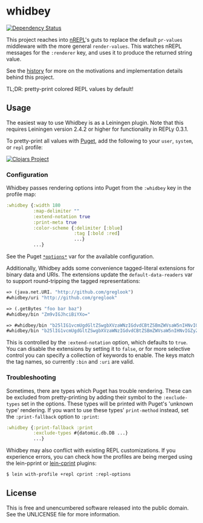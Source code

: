 whidbey
=======

[![Dependency Status](https://www.versioneye.com/user/projects/543d75fe64e43a7498000213/badge.svg?style=flat)](https://www.versioneye.com/clojure/mvxcvi:whidbey/0.6.0)

This project reaches into [nREPL](https://github.com/clojure/tools.nrepl)'s
guts to replace the default `pr-values` middleware with the more general
`render-values`. This watches nREPL messages for the `:renderer` key, and uses
it to produce the returned string value.

See the [history](HISTORY.md) for more on the motivations and implementation
details behind this project.

TL;DR: pretty-print colored REPL values by default!

## Usage

The easiest way to use Whidbey is as a Leiningen plugin. Note that this requires
Leiningen version 2.4.2 or higher for functionality in REPLy 0.3.1.

To pretty-print all values with [Puget](https://github.com/greglook/puget), add
the following to your `user`, `system`, or `repl` profile:

[![Clojars Project](http://clojars.org/mvxcvi/whidbey/latest-version.svg)](http://clojars.org/mvxcvi/whidbey)

### Configuration

Whidbey passes rendering options into Puget from the `:whidbey` key in the
profile map:

```clojure
:whidbey {:width 180
          :map-delimiter ""
          :extend-notation true
          :print-meta true
          :color-scheme {:delimiter [:blue]
                         :tag [:bold :red]
                         ...}
          ...}
```

See the Puget
[`*options*`](https://github.com/greglook/puget/blob/master/src/puget/printer.clj)
var for the available configuration.

Additionally, Whidbey adds some convenience tagged-literal extensions for binary
data and URIs. The extensions update the `default-data-readers` var to support
round-tripping the tagged representations:

```clojure
=> (java.net.URI. "http://github.com/greglook")
#whidbey/uri "http://github.com/greglook"

=> (.getBytes "foo bar baz")
#whidbey/bin "Zm9vIGJhciBiYXo="

=> #whidbey/bin "b25lIG1vcmUgdGltZSwgbXVzaWNzIGdvdCBtZSBmZWVsaW5nIHNvIGZyZWU="
#whidbey/bin "b25lIG1vcmUgdGltZSwgbXVzaWNzIGdvdCBtZSBmZWVsaW5nIHNvIGZyZWU="
```

This is controlled by the `:extend-notation` option, which defaults to `true`.
You can disable the extensions by setting it to `false`, or for more selective
control you can specify a collection of keywords to enable. The keys match the
tag names, so currently `:bin` and `:uri` are valid.

### Troubleshooting

Sometimes, there are types which Puget has trouble rendering. These can be
excluded from pretty-printing by adding their symbol to the `:exclude-types` set
in the options. These types will be printed with Puget's 'unknown type'
rendering. If you want to use these types' `print-method` instead, set the
`:print-fallback` option to `:print`:

```clojure
:whidbey {:print-fallback :print
          :exclude-types #{datomic.db.DB ...}
          ...}
```

Whidbey may also conflict with existing REPL customizations. If you experience
errors, you can check how the profiles are being merged using the lein-pprint or
[lein-cprint](https://github.com/greglook/lein-cprint) plugins:

```bash
$ lein with-profile +repl cprint :repl-options
```

## License

This is free and unencumbered software released into the public domain.
See the UNLICENSE file for more information.
